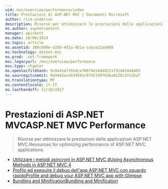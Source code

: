 ```yaml
---
uid: mvc/overview/performance/index
title: Prestazioni di ASP.NET MVC | Documenti Microsoft
author: rick-anderson
description: Risorse per ottimizzare le prestazioni delle applicazioni ASP.NET MVC.
ms.author: aspnetcontent
manager: wpickett
ms.date: 10/09/2014
ms.topic: article
ms.assetid: 388c048e-a285-4d1a-851a-caace21aa988
ms.technology: dotnet-mvc
ms.prod: .net-framework
msc.legacyurl: /mvc/overview/performance
msc.type: chapter
ms.openlocfilehash: 9c0e41e7356dca788f4e144dd211fd1483da8465
ms.sourcegitcommit: 9a9483aceb34591c97451997036a9120c3fe2baf
ms.translationtype: MT
ms.contentlocale: it-IT
ms.lasthandoff: 11/10/2017
---
```

<a name="aspnet-mvc-performance"></a><span data-ttu-id="b5aaa-103">Prestazioni di ASP.NET MVC</span><span class="sxs-lookup"><span data-stu-id="b5aaa-103">ASP.NET MVC Performance</span></span>
====================
> <span data-ttu-id="b5aaa-104">Risorse per ottimizzare le prestazioni delle applicazioni ASP.NET MVC.</span><span class="sxs-lookup"><span data-stu-id="b5aaa-104">Resources for optimizing performance of ASP.NET MVC applications.</span></span>


- [<span data-ttu-id="b5aaa-105">Utilizzare i metodi asincroni in ASP.NET MVC 4</span><span class="sxs-lookup"><span data-stu-id="b5aaa-105">Using Asynchronous Methods in ASP.NET MVC 4</span></span>](using-asynchronous-methods-in-aspnet-mvc-4.md)
- [<span data-ttu-id="b5aaa-106">Profilo ed eseguire il debug dell'app ASP.NET MVC con sguardo rapido</span><span class="sxs-lookup"><span data-stu-id="b5aaa-106">Profile and debug your ASP.NET MVC app with Glimpse</span></span>](profile-and-debug-your-aspnet-mvc-app-with-glimpse.md)
- [<span data-ttu-id="b5aaa-107">Bundling and Minification</span><span class="sxs-lookup"><span data-stu-id="b5aaa-107">Bundling and Minification</span></span>](bundling-and-minification.md)
